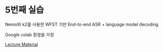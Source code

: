 
# 5번째 실습

Nemo와 k2를 사용한 WFST 기반 End-to-end ASR + language model decoding

Google colab 환경을 가정

[Lecture Material](https://github.com/indra622/AIAcademy_SpeechRecognition/blob/main/5thExercise/Nemo%2BWFST_practice.pdf)

